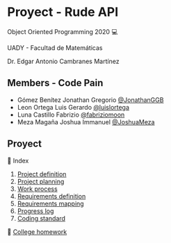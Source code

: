 # Proyect - Rude API

Object Oriented Programming 2020 :computer:

UADY - Facultad de Matemáticas

Dr. Edgar Antonio Cambranes Martínez

## Members - Code Pain 

- Gómez Benítez Jonathan Gregorio [@JonathanGGB](https://github.com/JonathanGGB)
- Leon Ortega Luis Gerardo [@luislortega](https://github.com/luislortega)
- Luna Castillo Fabrizio [@fabriziomoon](https://github.com/fabriziomoon) 
- Meza Magaña Joshua Immanuel [@JoshuaMeza](https://github.com/JoshuaMeza)

## Proyect

:file_folder: Index

1. [Project definition](https://github.com/JoshuaMeza/CodePain_POO/blob/master/Documentation/1-Project_definition.md)
2. [Project planning](https://github.com/JoshuaMeza/CodePain_POO/blob/master/Documentation/2-Project_planning.md)
3. [Work process](https://github.com/JoshuaMeza/CodePain_POO/blob/master/Documentation/3-Work_process.md)
4. [Requirements definition](https://github.com/JoshuaMeza/CodePain_POO/blob/master/Documentation/4-Requirements_definition.md)
5. [Requirements mapping](https://github.com/JoshuaMeza/CodePain_POO/blob/master/Documentation/5-Requirements_mapping.md)
6. [Progress log](https://github.com/JoshuaMeza/CodePain_POO/blob/master/Documentation/6-Progress_log.md)
7. [Coding standard](https://github.com/JoshuaMeza/CodePain_POO/blob/master/Documentation/7-Coding_standard.md)

:file_folder: [College homework](https://github.com/JoshuaMeza/CodePain_POO/tree/master/Homework)